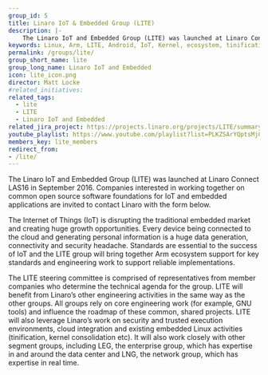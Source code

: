 ```yaml
---
group_id: 5
title: Linaro IoT & Embedded Group (LITE)
description: |-
    The Linaro IoT and Embedded Group (LITE) was launched at Linaro Connect LAS16 in September 2016.
keywords: Linux, Arm, LITE, Android, IoT, Kernel, ecosystem, tinification
permalink: /groups/lite/
group_short_name: lite
group_long_name: Linaro IoT and Embedded
icon: lite_icon.png
director: Matt Locke
#related_initiatives:
related_tags:
  - lite
  - LITE
  - Linaro IoT and Embedded
related_jira_project: https://projects.linaro.org/projects/LITE/summary
youtube_playlist: https://www.youtube.com/playlist?list=PLKZSArYQptsMjCTIdpvcX5ePMBl4rXS5R
members_key: lite_members
redirect_from:
- /lite/
---
```

The Linaro IoT and Embedded Group (LITE) was launched at Linaro Connect LAS16 in September 2016. Companies interested in working together on common open source software foundations for IoT and embedded applications are invited to contact Linaro with the form below.

The Internet of Things (IoT) is disrupting the traditional embedded market and  creating huge growth opportunities. Every device being connected to the cloud  and generating personal information is a huge data generation, connectivity and security headache. Standards are essential to the success of IoT and the LITE group will bring together Arm ecosystem support for key standards and engineering work to support reliable implementations.

The LITE steering committee is comprised of representatives from member companies who determine the technical agenda for the group. LITE will benefit from Linaro’s other engineering activities in the same way as the other groups. All groups rely on core engineering work (for example, GNU tools) and influence the roadmap of these common, shared projects. LITE will also leverage Linaro’s work on security and trusted execution environments, cloud integration and existing embedded Linux activities (tinification, kernel consolidation etc).  It will also work closely with other segment groups, including LEG, the enterprise group, which has expertise in and around the data center and LNG, the network group, which has expertise in real time.

